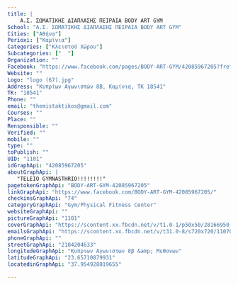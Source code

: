 ```yaml
---
title: |
    Α.Σ. ΣΩΜΑΤΙΚΗΣ ΔΙΑΠΛΑΣΗΣ ΠΕΙΡΑΙΑ BODY ART GYM
School: "Α.Σ. ΣΩΜΑΤΙΚΗΣ ΔΙΑΠΛΑΣΗΣ ΠΕΙΡΑΙΑ BODY ART GYM"
Cities: ["Αθήνα"]
Perioxi: ["Καμίνια"]
Categories: ["Κλειστού Χώρου"]
Subcategories: ["  "]
Organization: ""
Facebook: "https://www.facebook.com/pages/BODY-ART-GYM/42085967205?fref=ts"
Website: ""
Logo: "logo (67).jpg"
Address: "Κυπρίων Αγωνιστών 8Β, Καμίνια, ΤΚ 18541"
TK: "18541"
Phone: ""
email: "themistaktikos@gmail.com"
Courses: ""
Place: ""
Rensponsible: ""
Verified: ""
mobile: ""
type: ""
toPublish: ""
UID: "1101"
idGraphApi: "42085967205"
aboutGraphApi: | 
   "TELEIO GYMNASTHRIO!!!!!!!!"
pagetokenGraphApi: "BODY-ART-GYM-42085967205"
linkGraphApi: "https://www.facebook.com/BODY-ART-GYM-42085967205/"
checkinsGraphApi: "74"
categoryGraphApi: "Gym/Physical Fitness Center"
websiteGraphApi: ""
pictureGraphApi: "1101"
coverGraphApi: "https://scontent.xx.fbcdn.net/v/t1.0-1/p50x50/28166950_10156184465797206_695189838656370333_n.jpg?oh=07bc47d2697d7f9599c6e3d6f3c7c845&amp;oe=5B35A167"
emailsGraphApi: "https://scontent.xx.fbcdn.net/v/t31.0-8/s720x720/11070010_10153190801112206_1199370005714422971_o.jpg?oh=dd6df9ce76106e122a5fa194a51929e0&amp;oe=5B42571A"
phoneGraphApi: ""
streetGraphApi: "2104204633"
longitudeGraphApi: "Κυπριων Αγωνιστων 8β &amp; Μεθανων"
latitudeGraphApi: "23.65710879931"
locatedinGraphApi: "37.954928019655"

---
```




